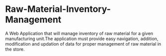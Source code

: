 # Raw-Material-Inventory-Management
A Web Application that will manage inventory of raw material for a given manufacturing unit.The application must provide easy navigation, addition, modification and updation of data for proper management of raw material in the store.
